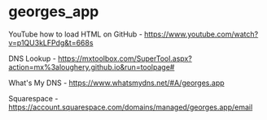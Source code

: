 # georges_app

YouTube how to load HTML on GitHub - https://www.youtube.com/watch?v=p1QU3kLFPdg&t=668s

DNS Lookup - https://mxtoolbox.com/SuperTool.aspx?action=mx%3aloughery.github.io&run=toolpage#

What's My DNS - https://www.whatsmydns.net/#A/georges.app

Squarespace - https://account.squarespace.com/domains/managed/georges.app/email
